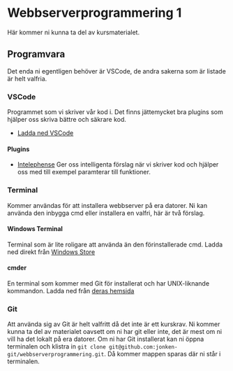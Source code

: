 # Webbserverprogrammering 1
Här kommer ni kunna ta del av kursmaterialet.

## Programvara
Det enda ni egentligen behöver är VSCode, de andra sakerna som är listade är helt valfria.
### VSCode
Programmet som vi skriver vår kod i. Det finns jättemycket bra plugins som hjälper oss skriva bättre och säkrare kod.
- [Ladda ned VSCode](https://code.visualstudio.com/download)
#### Plugins
+ [Intelephense](https://marketplace.visualstudio.com/items?itemName=bmewburn.vscode-intelephense-client)
    Ger oss intelligenta förslag när vi skriver kod och hjälper oss med till exempel paramterar till funktioner.
### Terminal
Kommer användas för att installera webbserver på era datorer. Ni kan använda den inbygga cmd eller installera en valfri, här är två förslag.
#### Windows Terminal
Terminal som är lite roligare att använda än den förinstallerade cmd. Ladda ned direkt från [Windows Store](https://apps.microsoft.com/detail/9N0DX20HK701?hl=en-us&gl=US)
#### cmder
En terminal som kommer med Git för installerat och har UNIX-liknande kommandon. Ladda ned från [deras hemsida](https://cmder.app/)

### Git
Att använda sig av Git är helt valfritt då det inte är ett kurskrav. Ni kommer kunna ta del av materialet oavsett om ni har git eller inte, det är mest om ni vill ha det lokalt på era datorer. Om ni har Git installerat kan ni öppna terminalen och klistra in ```git clone git@github.com:jonken-git/webbserverprogrammering.git```. Då kommer mappen sparas där ni står i terminalen.



